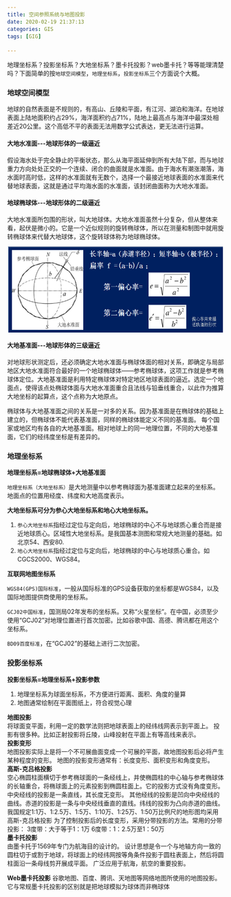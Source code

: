 ```yaml
---
title: 空间参照系统与地图投影
date: 2020-02-19 21:37:13
categories: GIS
tags: [GIG]

---
```

 
 地理坐标系？投影坐标系？大地坐标系？墨卡托投影？web墨卡托？等等能理清楚吗？下面简单的按`地球空间模型`，`地理坐标系`，`投影坐标系`三个方面说个大概。
 <!--more-->

### 地球空间模型
地球的自然表面是不规则的，有高山、丘陵和平面，有江河、湖泊和海洋。在地球表面上陆地面积约占29%，海洋面积约占71%，陆地上最高点与海洋中最深处相差近20公里。这个高低不平的表面无法用数学公式表达，更无法进行运算。
#### 大地水准面---地球形体的一级逼近
假设海水处于完全静止的平衡状态，那么从海平面延伸到所有大陆下部，而与地球重力方向处处正交的一个连续、闭合的曲面就是水准面。由于海水有潮涨潮落，海水面时高时低，这样的水准面就有无数个，选择一个最接近地球表面的水准面来代替地球表面，这就是通过平均海水面的水准面，该封闭曲面称为大地水准面。
#### 地球椭球体---地球形体的二级逼近
大地水准面所包围的形状，叫大地球体。大地水准面虽然十分复杂，但从整体来看，起伏是微小的。它是一个近似规则的旋转椭球体，所以在测量和制图中就用旋转椭球体来代替大地球体，这个旋转球体称为地球椭球体。
<div  align="center"><img src="空间参照系统与地图投影/robots.png" width = "500" height = "200" alt="图片名称" align=center />
</div>

#### 大地基准面---地球形体的三级逼近
对地球形状测定后，还必须确定大地水准面与椭球体面的相对关系，即确定与局部地区大地水准面符合最好的一个地球椭球体——参考椭球体，这项工作就是参考椭球体定位。大地基准面是利用特定椭球体对特定地区地球表面的逼近。选定一个地面点，使得该点处椭球体面与大地水准面重合且法线与铅垂线重合，以此作为推算大地坐标的起算点，这个点称为大地原点。

椭球体与大地基准面之间的关系是一对多的关系。因为基准面是在椭球体的基础上建立的，但椭球体不能代表基准面，同样的椭球体能定义不同的基准面。
每个国家或地区均有各自的大地基准面。相对地球上的同一地理位置，不同的大地基准面，它们的经纬度坐标是有差异的。


### 地理坐标系
**地理坐标系=地球椭球体+大地基准面**

`地理坐标系（大地坐标系）`是大地测量中以参考椭球面为基准面建立起来的坐标系。地面点的位置用经度、纬度和大地高度表示。

**大地坐标系可分为参心大地坐标系和地心大地坐标系。**

1. `参心大地坐标系`指经过定位与定向后，地球椭球的中心不与地球质心重合而是接近地球质心。区域性大地坐标系。是我国基本测图和常规大地测量的基础。如北京54、西安80.
2. `地心大地坐标系`指经过定位与定向后，地球椭球的中心与地球质心重合。如CGCS2000、WGS84。

**互联网地图坐标系**

`WGS84(GPS)国际标准`，一般从国际标准的GPS设备获取的坐标都是WGS84，以及国际地图提供商使用的坐标系。

`GCJ02中国标准`，国测局02年发布的坐标系。又称“火星坐标”。在中国，必须至少使用“GCJ02”对地理位置进行首次加密。比如谷歌中国、高德、腾讯都在用这个坐标系。

`BD09百度标准`，在“GCJ02”的基础上进行二次加密。

### 投影坐标系
**投影坐标系=地理坐标系+投影参数**    
1. 地理坐标系为球面坐标系，不方便进行距离、面积、角度的量算
2. 地图通常绘制在平面图纸上，符合视觉心理        

**地图投影**  
将球面变平面，利用一定的数学法则把地球表面上的经纬线网表示到平面上。
投影有很多种。比如正射投影将丘陵，山峰投射在平面上有等高线来表示。  
**投影变形**  
地图投影实际上是将一个不可展曲面变成一个可展的平面，故地图投影后必将产生某种程度的变形。
地图的投影变形通常有：长度变形、面积变形和角度变形。   
**高斯-克吕格投影**     
空心椭圆柱面横切于参考椭球面的一条经线上，并使椭圆柱的中心轴与参考椭球体的长轴重合，将椭球面上的元素投影到椭圆柱面上。它的投影方式没有角度变形。中央经线的投影是一条直线，其长度无变形。
其他经线的投影是凹向中央经线的曲线。赤道的投影是一条与中央经线垂直的直线。纬线的投影为凸向赤道的曲线。
我国规定1:1万、1:2.5万、1:5万、1:10万、1:25万、1:50万比例尺的地形图均采用高斯-克吕格投影
为了控制投影后的长度变形，采用分带投影的方法。常用的分带投影：
3度带：大于等于1：1万
6度带：1：2.5万至1：50万    
**墨卡托投影**  
由墨卡托于1569年专门为航海目的设计的。
设计思想是令一个与地轴方向一致的圆柱切于或割于地球，将球面上的经纬网按等角条件投影于圆柱表面上，然后将圆柱面沿一条母线剪开展成平面。
广泛应用于航海，航空的重要投影。

**Web墨卡托投影**
谷歌地图、百度、腾讯、天地图等网络地图所使用的地图投影。
它与常规墨卡托投影的区别就是把地球模拟为球体而非椭球体






